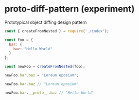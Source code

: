 # proto-diff-pattern (experiment)

Prototypical object diffing design pattern 

```js
const { createFromNested } = require('./index');

const foo = {
  bar: {
    baz: "Hello World"
  }
};

const newFoo = createFromNested(foo);

newFoo.bar.baz = "Loreum eposium";

newFoo.bar.baz // "Loreum eposium"

newFoo.bar.__proto__.baz // "Hello World"

```
